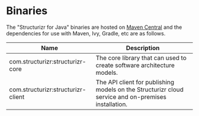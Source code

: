 # Binaries
The "Structurizr for Java" binaries are hosted on [Maven Central](https://repo1.maven.org/maven2/com/structurizr/) and the dependencies for use with Maven, Ivy, Gradle, etc are as follows.

Name                                                  | Description
----------------------------------------------------- | ---------------------------------------------------------------------------------------------------------------------------
com.structurizr:structurizr-core                      | The core library that can used to create software architecture models.
com.structurizr:structurizr-client                    | The API client for publishing models on the Structurizr cloud service and on-premises installation.